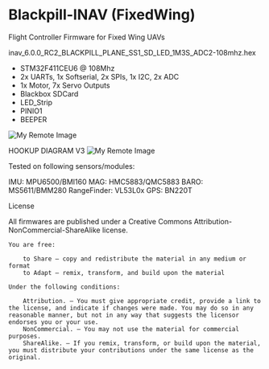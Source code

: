 # Blackpill-INAV (FixedWing)
Flight Controller Firmware for Fixed Wing UAVs

inav_6.0.0_RC2_BLACKPILL_PLANE_SS1_SD_LED_1M3S_ADC2-108mhz.hex

* STM32F411CEU6 @ 108Mhz 
* 2x UARTs, 1x Softserial, 2x SPIs, 1x I2C, 2x ADC
* 1x Motor, 7x Servo Outputs
* Blackbox SDCard
* LED_Strip
* PINIO1
* BEEPER

![My Remote Image](https://github.com/EonClaw/STM32F411-Blackpill-INAV-FixedWing/blob/main/blackpill-fc-pinout-LARGE-rev3-PLANE-inav.png?dl=0)

HOOKUP DIAGRAM V3
![My Remote Image](https://github.com/EonClaw/STM32F411-Blackpill-INAV-FixedWing/blob/main/blackpill-fc-pinout-LARGE-rev3-FixedWing.png?dl=0)

Tested on following sensors/modules:

IMU: MPU6500/BMI160
MAG: HMC5883/QMC5883
BARO: MS5611/BMM280
RangeFinder: VL53L0x
GPS: BN220T



License

All firmwares are published under a Creative Commons Attribution-NonCommercial-ShareAlike license.

    You are free:

        to Share — copy and redistribute the material in any medium or format
        to Adapt — remix, transform, and build upon the material

    Under the following conditions:

        Attribution. — You must give appropriate credit, provide a link to the license, and indicate if changes were made. You may do so in any reasonable manner, but not in any way that suggests the licensor endorses you or your use.
        NonCommercial. — You may not use the material for commercial purposes.
        ShareAlike. — If you remix, transform, or build upon the material, you must distribute your contributions under the same license as the original.

